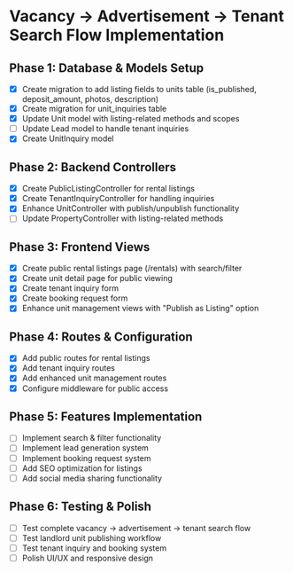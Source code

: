 # Vacancy → Advertisement → Tenant Search Flow Implementation

## Phase 1: Database & Models Setup
- [x] Create migration to add listing fields to units table (is_published, deposit_amount, photos, description)
- [x] Create migration for unit_inquiries table
- [x] Update Unit model with listing-related methods and scopes
- [ ] Update Lead model to handle tenant inquiries
- [x] Create UnitInquiry model

## Phase 2: Backend Controllers
- [x] Create PublicListingController for rental listings
- [x] Create TenantInquiryController for handling inquiries
- [x] Enhance UnitController with publish/unpublish functionality
- [ ] Update PropertyController with listing-related methods

## Phase 3: Frontend Views
- [x] Create public rental listings page (/rentals) with search/filter
- [x] Create unit detail page for public viewing
- [x] Create tenant inquiry form
- [x] Create booking request form
- [x] Enhance unit management views with "Publish as Listing" option

## Phase 4: Routes & Configuration
- [x] Add public routes for rental listings
- [x] Add tenant inquiry routes
- [x] Add enhanced unit management routes
- [x] Configure middleware for public access

## Phase 5: Features Implementation
- [ ] Implement search & filter functionality
- [ ] Implement lead generation system
- [ ] Implement booking request system
- [ ] Add SEO optimization for listings
- [ ] Add social media sharing functionality

## Phase 6: Testing & Polish
- [ ] Test complete vacancy → advertisement → tenant search flow
- [ ] Test landlord unit publishing workflow
- [ ] Test tenant inquiry and booking system
- [ ] Polish UI/UX and responsive design
